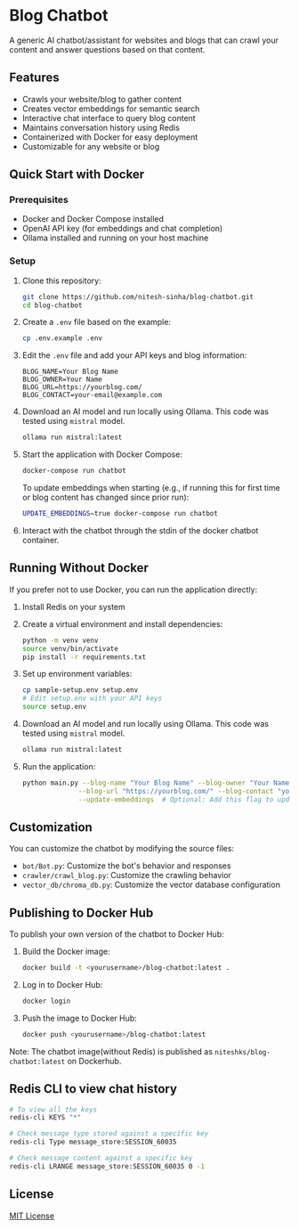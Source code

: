 # Blog Chatbot

A generic AI chatbot/assistant for websites and blogs that can crawl your content and answer questions based on that content.

## Features

- Crawls your website/blog to gather content
- Creates vector embeddings for semantic search
- Interactive chat interface to query blog content
- Maintains conversation history using Redis
- Containerized with Docker for easy deployment
- Customizable for any website or blog

## Quick Start with Docker

### Prerequisites

- Docker and Docker Compose installed
- OpenAI API key (for embeddings and chat completion)
- Ollama installed and running on your host machine

### Setup

1. Clone this repository:
   ```bash
   git clone https://github.com/nitesh-sinha/blog-chatbot.git
   cd blog-chatbot
   ```

2. Create a `.env` file based on the example:
   ```bash
   cp .env.example .env
   ```

3. Edit the `.env` file and add your API keys and blog information:
   ```
   BLOG_NAME=Your Blog Name
   BLOG_OWNER=Your Name
   BLOG_URL=https://yourblog.com/
   BLOG_CONTACT=your-email@example.com
   ```

4. Download an AI model and run locally using Ollama. This code was tested using `mistral` model.

   ```bash
   ollama run mistral:latest
   ```

5. Start the application with Docker Compose:
   ```bash
   docker-compose run chatbot
   ```

   To update embeddings when starting (e.g., if running this for first time or blog content has changed since prior run):
   ```bash
   UPDATE_EMBEDDINGS=true docker-compose run chatbot
   ```

6. Interact with the chatbot through the stdin of the docker chatbot container.

## Running Without Docker

If you prefer not to use Docker, you can run the application directly:

1. Install Redis on your system
2. Create a virtual environment and install dependencies:
   ```bash
   python -m venv venv
   source venv/bin/activate
   pip install -r requirements.txt
   ```

3. Set up environment variables:
   ```bash
   cp sample-setup.env setup.env
   # Edit setup.env with your API keys
   source setup.env
   ```

4. Download an AI model and run locally using Ollama. This code was tested using `mistral` model.

   ```bash
   ollama run mistral:latest
   ```

5. Run the application:
   ```bash
   python main.py --blog-name "Your Blog Name" --blog-owner "Your Name" \
                 --blog-url "https://yourblog.com/" --blog-contact "your-email@example.com" \
                 --update-embeddings  # Optional: Add this flag to update embeddings
   ```

## Customization

You can customize the chatbot by modifying the source files:

- `bot/Bot.py`: Customize the bot's behavior and responses
- `crawler/crawl_blog.py`: Customize the crawling behavior
- `vector_db/chroma_db.py`: Customize the vector database configuration

## Publishing to Docker Hub

To publish your own version of the chatbot to Docker Hub:

1. Build the Docker image:
   ```bash
   docker build -t <yourusername>/blog-chatbot:latest .
   ```

2. Log in to Docker Hub:
   ```bash
   docker login
   ```

3. Push the image to Docker Hub:
   ```bash
   docker push <yourusername>/blog-chatbot:latest
   ```

Note: The chatbot image(without Redis) is published as `niteshks/blog-chatbot:latest` on Dockerhub.

## Redis CLI to view chat history

```bash
# To view all the keys
redis-cli KEYS "*"

# Check message type stored against a specific key
redis-cli Type message_store:SESSION_60035

# Check message content against a specific key
redis-cli LRANGE message_store:SESSION_60035 0 -1
```

## License

[MIT License](LICENSE)